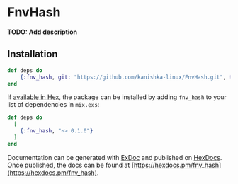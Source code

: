 # FnvHash

**TODO: Add description**

## Installation

```elixir
def deps do
    {:fnv_hash, git: "https://github.com/kanishka-linux/FnvHash.git", tag: "v0.1.0"}
end
```

If [available in Hex](https://hex.pm/docs/publish), the package can be installed
by adding `fnv_hash` to your list of dependencies in `mix.exs`:

```elixir
def deps do
  [
    {:fnv_hash, "~> 0.1.0"}
  ]
end
```

Documentation can be generated with [ExDoc](https://github.com/elixir-lang/ex_doc)
and published on [HexDocs](https://hexdocs.pm). Once published, the docs can
be found at [https://hexdocs.pm/fnv_hash](https://hexdocs.pm/fnv_hash).

